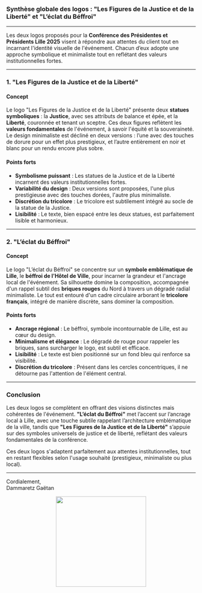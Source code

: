 ### Synthèse globale des logos : **"Les Figures de la Justice et de la Liberté"** et **"L’éclat du Béffroi"**

---

Les deux logos proposés pour la **Conférence des Présidentes et Présidents Lille 2025** visent à répondre aux attentes du client tout en incarnant l'identité visuelle de l'événement. Chacun d’eux adopte une approche symbolique et minimaliste tout en reflétant des valeurs institutionnelles fortes.

---

### **1. "Les Figures de la Justice et de la Liberté"**

#### Concept

Le logo "Les Figures de la Justice et de la Liberté" présente deux **statues symboliques** : la **Justice**, avec ses attributs de balance et épée, et la **Liberté**, couronnée et tenant un sceptre. Ces deux figures reflètent les **valeurs fondamentales** de l'événement, à savoir l'équité et la souveraineté. Le design minimaliste est décliné en deux versions : l’une avec des touches de dorure pour un effet plus prestigieux, et l’autre entièrement en noir et blanc pour un rendu encore plus sobre.

#### Points forts

- **Symbolisme puissant** : Les statues de la Justice et de la Liberté incarnent des valeurs institutionnelles fortes.
- **Variabilité du design** : Deux versions sont proposées, l'une plus prestigieuse avec des touches dorées, l'autre plus minimaliste.
- **Discrétion du tricolore** : Le tricolore est subtilement intégré au socle de la statue de la Justice.
- **Lisibilité** : Le texte, bien espacé entre les deux statues, est parfaitement lisible et harmonieux.

---

### **2. "L’éclat du Béffroi"**

#### Concept

Le logo "L’éclat du Béffroi" se concentre sur un **symbole emblématique de Lille**, le **béffroi de l'Hôtel de Ville**, pour incarner la grandeur et l'ancrage local de l'événement. Sa silhouette domine la composition, accompagnée d'un rappel subtil des **briques rouges** du Nord à travers un dégradé radial minimaliste. Le tout est entouré d'un cadre circulaire arborant le **tricolore français**, intégré de manière discrète, sans dominer la composition.

#### Points forts

- **Ancrage régional** : Le béffroi, symbole incontournable de Lille, est au cœur du design.
- **Minimalisme et élégance** : Le dégradé de rouge pour rappeler les briques, sans surcharger le logo, est subtil et efficace.
- **Lisibilité** : Le texte est bien positionné sur un fond bleu qui renforce sa visibilité.
- **Discrétion du tricolore** : Présent dans les cercles concentriques, il ne détourne pas l'attention de l'élément central.

---

### Conclusion

Les deux logos se complètent en offrant des visions distinctes mais cohérentes de l'événement. **"L’éclat du Béffroi"** met l’accent sur l’ancrage local à Lille, avec une touche subtile rappelant l’architecture emblématique de la ville, tandis que **"Les Figures de la Justice et de la Liberté"** s’appuie sur des symboles universels de justice et de liberté, reflétant des valeurs fondamentales de la conférence.

Ces deux logos s'adaptent parfaitement aux attentes institutionnelles, tout en restant flexibles selon l'usage souhaité (prestigieux, minimaliste ou plus local).

---

Cordialement,  
Dammaretz Gaëtan

<div style="text-align:center">
<img src="../../../img/signature.webp" style="width: 240px; height:auto; borer-radius:10px">
</div>
